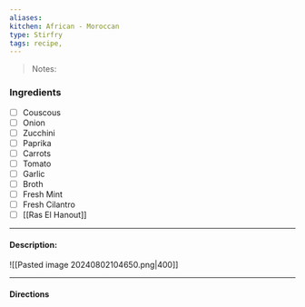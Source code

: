 ```yaml
---
aliases: 
kitchen: African - Moroccan
type: Stirfry
tags: recipe, 
---
```


 >Notes: 

### Ingredients
- [ ] Couscous
- [ ] Onion
- [ ] Zucchini
- [ ] Paprika
- [ ] Carrots
- [ ] Tomato
- [ ] Garlic
- [ ] Broth
- [ ] Fresh Mint
- [ ] Fresh Cilantro
- [ ] [[Ras El Hanout]]

---
#### Description:
![[Pasted image 20240802104650.png|400]]

---
#### Directions
